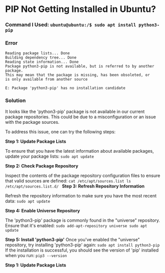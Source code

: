 # PIP Not Getting Installed in Ubuntu?

### Command I Used: `ubuntu@ubuntu:/$ sudo apt install python3-pip`
### Error
```
Reading package lists... Done
Building dependency tree... Done
Reading state information... Done
Package python3-pip is not available, but is referred to by another package.
This may mean that the package is missing, has been obsoleted, or
is only available from another source

E: Package 'python3-pip' has no installation candidate
```

### Solution
It looks like the 'python3-pip' package is not available in our current package repositories. This could be due to a misconfiguration or an issue with the package sources.

To address this issue, one can try the following steps:

**Step 1: Update Package Lists**

To ensure that you have the latest information about available packages, update your package lists: `sudo apt update`

**Step 2: Check Package Repository**

Inspect the contents of the package repository configuration files to ensure that valid sources are defined: 
`cat /etc/apt/sources.list
ls /etc/apt/sources.list.d/
`
**Step 3: Refresh Repository Information**

Refresh the repository information to make sure you have the most recent data: `sudo apt update`

**Step 4: Enable Universe Repository**

The 'python3-pip' package is commonly found in the "universe" repository. Ensure that it's enabled: 
`sudo add-apt-repository universe
sudo apt update
`

**Step 5: Install 'python3-pip'**
Once you've enabled the "universe" repository, try installing 'python3-pip' again: `sudo apt install python3-pip`
If the installation is successful, you should see the version of 'pip' installed when you run: `pip3 --version`


**Step 1: Update Package Lists**
